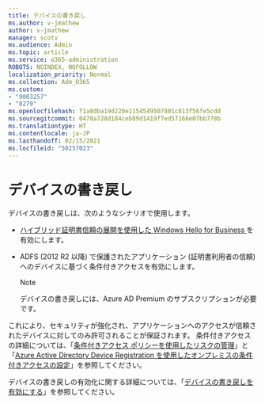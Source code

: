 ```yaml
---
title: デバイスの書き戻し
ms.author: v-jmathew
author: v-jmathew
manager: scotv
ms.audience: Admin
ms.topic: article
ms.service: o365-administration
ROBOTS: NOINDEX, NOFOLLOW
localization_priority: Normal
ms.collection: Adm_O365
ms.custom:
- "9003257"
- "8279"
ms.openlocfilehash: f1a8dba19d220e1154549507801c813f56fe5cdd
ms.sourcegitcommit: 0470a728d184ceb89d1419f7ed57166e07bb778b
ms.translationtype: HT
ms.contentlocale: ja-JP
ms.lasthandoff: 02/15/2021
ms.locfileid: "50257023"
---
```

# <a name="device-writeback"></a>デバイスの書き戻し

デバイスの書き戻しは、次のようなシナリオで使用します。

- [ハイブリッド証明書信頼の展開を使用した Windows Hello for Business ](https://docs.microsoft.com/windows/security/identity-protection/hello-for-business/hello-hybrid-cert-trust-prereqs#device-registration)を有効にします。
- ADFS (2012 R2 以降) で保護されたアプリケーション (証明書利用者の信頼) へのデバイスに基づく条件付きアクセスを有効にします。

    > [!NOTE]
    > デバイスの書き戻しには、Azure AD Premium のサブスクリプションが必要です。

これにより、セキュリティが強化され、アプリケーションへのアクセスが信頼されたデバイスに対してのみ許可されることが保証されます。 条件付きアクセスの詳細については、「[条件付きアクセス ポリシーを使用したリスクの管理](https://docs.microsoft.com/azure/active-directory/conditional-access/overview)」と「[Azure Active Directory Device Registration を使用したオンプレミスの条件付きアクセスの設定](https://docs.microsoft.com/azure/active-directory/devices/overview)」を参照してください。

デバイスの書き戻しの有効化に関する詳細については、「[デバイスの書き戻しを有効にする](https://docs.microsoft.com/azure/active-directory/hybrid/how-to-connect-device-writeback)」を参照してください。
